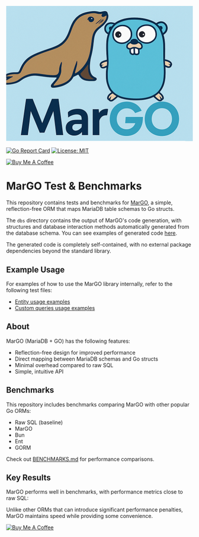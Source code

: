 ![MarGO logo](https://github.com/rah-0/margo-test/blob/master/margo.png "MariaDB's Sea Lion with Golang's Gopher")

[![Go Report Card](https://goreportcard.com/badge/github.com/rah-0/margo?v=1)](https://goreportcard.com/report/github.com/rah-0/margo)
[![License: MIT](https://img.shields.io/badge/License-MIT-yellow.svg)](https://opensource.org/licenses/MIT)

<a href="https://www.buymeacoffee.com/rah.0" target="_blank"><img src="https://cdn.buymeacoffee.com/buttons/v2/arial-orange.png" alt="Buy Me A Coffee" height="50"></a>

# MarGO Test & Benchmarks

This repository contains tests and benchmarks for [MarGO](https://github.com/rah-0/margo), a simple, reflection-free ORM that maps MariaDB table schemas to Go structs.

The `dbs` directory contains the output of MarGO's code generation, with structures and database interaction methods automatically generated from the database schema. You can see examples of generated code [here](https://github.com/rah-0/margo-test/tree/master/dbs/Template).

The generated code is completely self-contained, with no external package dependencies beyond the standard library.

## Example Usage

For examples of how to use the MarGO library internally, refer to the following test files:
- [Entity usage examples](https://github.com/rah-0/margo-test/blob/master/dbs/Template/Alpha/entity_test.go)
- [Custom queries usage examples](https://github.com/rah-0/margo-test/blob/master/dbs/Template/queries_test.go)

## About

MarGO (MariaDB + GO) has the following features:

- Reflection-free design for improved performance
- Direct mapping between MariaDB schemas and Go structs
- Minimal overhead compared to raw SQL
- Simple, intuitive API

## Benchmarks

This repository includes benchmarks comparing MarGO with other popular Go ORMs:

- Raw SQL (baseline)
- MarGO
- Bun
- Ent
- GORM

Check out [BENCHMARKS.md](./BENCHMARKS.md) for performance comparisons.

## Key Results

MarGO performs well in benchmarks, with performance metrics close to raw SQL:

Unlike other ORMs that can introduce significant performance penalties, MarGO maintains speed while providing some convenience.

[![Buy Me A Coffee](https://cdn.buymeacoffee.com/buttons/default-orange.png)](https://www.buymeacoffee.com/rah.0)
